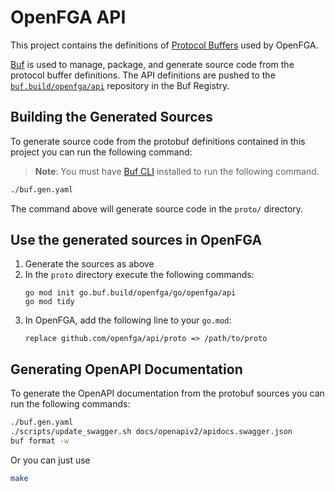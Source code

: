 # OpenFGA API
This project contains the definitions of [Protocol Buffers](https://developers.google.com/protocol-buffers/) used by OpenFGA.

[Buf](https://github.com/bufbuild/buf) is used to manage, package, and generate source code from the protocol buffer definitions. The API definitions
are pushed to the [`buf.build/openfga/api`](https://buf.build/openfga/api) repository in the Buf Registry.

## Building the Generated Sources
To generate source code from the protobuf definitions contained in this project you can run the following command:

> **Note**: You must have [Buf CLI](https://docs.buf.build/installation) installed to run the following command.
> 
```bash
./buf.gen.yaml
```

The command above will generate source code in the `proto/` directory.

## Use the generated sources in OpenFGA

1. Generate the sources as above
2. In the `proto` directory execute the following commands:
    ```
    go mod init go.buf.build/openfga/go/openfga/api
    go mod tidy
    ```
3. In OpenFGA, add the following line to your `go.mod`:
    ```
    replace github.com/openfga/api/proto => /path/to/proto
    ```

## Generating OpenAPI Documentation
To generate the OpenAPI documentation from the protobuf sources you can run the following commands:

```bash
./buf.gen.yaml
./scripts/update_swagger.sh docs/openapiv2/apidocs.swagger.json
buf format -w
```

Or you can just use
```bash
make
```
